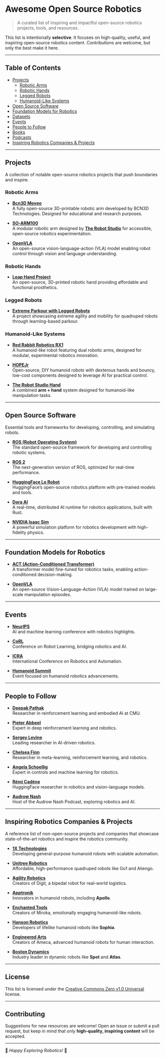 # Awesome Open Source Robotics
> A curated list of inspiring and impactful open-source robotics projects, tools, and resources.

This list is intentionally **selective**. It focuses on high-quality, useful, and inspiring open-source robotics content. Contributions are welcome, but only the best make it here.

---

## Table of Contents
- [Projects](#projects)
  - [Robotic Arms](#robotic-arms)
  - [Robotic Hands](#robotic-hands)
  - [Legged Robots](#legged-robots)
  - [Humanoid-Like Systems](#humanoid-like-systems)
- [Open Source Software](#open-source-software)
- [Foundation Models for Robotics](#foundation-models-for-robotics)
- [Datasets](#datasets)
- [Events](#events)
- [People to Follow](#people-to-follow)
- [Books](#books)
- [Podcasts](#podcasts)
- [Inspiring Robotics Companies & Projects](#inspiring-robotics-companies--projects)

---

## Projects
A collection of notable open-source robotics projects that push boundaries and inspire.

### Robotic Arms
- **[Bcn3D Moveo](https://github.com/BCN3D/BCN3D-Moveo)**  
  A fully open-source 3D-printable robotic arm developed by BCN3D Technologies. Designed for educational and research purposes.

- **[SO-ARM100](https://github.com/TheRobotStudio/SO-ARM100)**  
  A modular robotic arm designed by **[The Robot Studio](https://www.therobotstudio.com/)** for accessible, open-source robotics experimentation.

- **[OpenVLA](https://openvla.github.io/)**  
  An open-source vision-language-action (VLA) model enabling robot control through vision and language understanding.

### Robotic Hands
- **[Leap Hand Project](https://leaphand.com/)**  
  An open-source, 3D-printed robotic hand providing affordable and functional prosthetics.

### Legged Robots
- **[Extreme Parkour with Legged Robots](https://extreme-parkour.github.io/)**  
  A project showcasing extreme agility and mobility for quadruped robots through learning-based parkour.

### Humanoid-Like Systems
- **[Red Rabbit Robotics RX1](https://github.com/Red-Rabbit-Robotics/rx1)**  
  A humanoid-like robot featuring dual robotic arms, designed for modular, experimental robotics innovation.

- **[HOPEJr](https://chat.whatsapp.com/HumZyAUoPps9EW8TwcGFkC)**  
  Open-source, DIY humanoid robots with dexterous hands and bouncy, low-cost components designed to leverage AI for practical control.

- **[The Robot Studio Hand](https://www.therobotstudio.com/)**  
  A combined **arm + hand** system designed for humanoid-like manipulation tasks.

---

## Open Source Software
Essential tools and frameworks for developing, controlling, and simulating robots.

- **[ROS (Robot Operating System)](https://www.ros.org/)**  
  The standard open-source framework for developing and controlling robotic systems.

- **[ROS 2](https://docs.ros.org/en/foxy/index.html)**  
  The next-generation version of ROS, optimized for real-time performance.

- **[HuggingFace Le Robot](https://huggingface.co/leobot)**  
  HuggingFace’s open-source robotics platform with pre-trained models and tools.

- **[Dora AI](https://dora-rs.ai/)**  
  A real-time, distributed AI runtime for robotics applications, built with Rust.

- **[NVIDIA Isaac Sim](https://developer.nvidia.com/isaac-sim)**  
  A powerful simulation platform for robotics development with high-fidelity physics.

---

## Foundation Models for Robotics
- **[ACT (Action-Conditioned Transformer)](https://huggingface.co/leobot/so-100)**  
  A transformer model fine-tuned for robotics tasks, enabling action-conditioned decision-making.

- **[OpenVLA](https://openvla.github.io/)**  
  An open-source Vision-Language-Action (VLA) model trained on large-scale manipulation episodes.

---

## Events
- **[NeurIPS](https://nips.cc/)**  
  AI and machine learning conference with robotics highlights.

- **[CoRL](https://www.robot-learning.org/)**  
  Conference on Robot Learning, bridging robotics and AI.

- **[ICRA](https://www.ieee-icra.org/)**  
  International Conference on Robotics and Automation.

- **[Humanoid Summit](https://humanoidsummit.com/)**  
  Event focused on humanoid robotics advancements.

---

## People to Follow
- **[Deepak Pathak](https://pathak22.github.io/)**  
  Researcher in reinforcement learning and embodied AI at CMU.

- **[Pieter Abbeel](https://people.eecs.berkeley.edu/~pabbeel/)**  
  Expert in deep reinforcement learning and robotics.

- **[Sergey Levine](https://people.eecs.berkeley.edu/~svlevine/)**  
  Leading researcher in AI-driven robotics.

- **[Chelsea Finn](https://ai.stanford.edu/~cbfinn/)**  
  Researcher in meta-learning, reinforcement learning, and robotics.

- **[Angela Schoellig](https://www.dynsyslab.org/prof-angela-schoellig/)**  
  Expert in controls and machine learning for robotics.

- **[Rémi Cadène](https://twitter.com/remicadene)**  
  HuggingFace researcher in robotics and vision-language models.

- **[Audrow Nash](https://twitter.com/audrow)**  
  Host of the Audrow Nash Podcast, exploring robotics and AI.

---

## Inspiring Robotics Companies & Projects
A reference list of non-open-source projects and companies that showcase state-of-the-art robotics and inspire the robotics community.

- **[1X Technologies](https://1x.tech/)**  
   Developing general-purpose humanoid robots with scalable automation.

- **[Unitree Robotics](https://www.unitree.com/)**  
   Affordable, high-performance quadruped robots like Go1 and Aliengo.

- **[Agility Robotics](https://agilityrobotics.com/)**  
   Creators of Digit, a bipedal robot for real-world logistics.

- **[Apptronik](https://apptronik.com/)**  
   Innovators in humanoid robots, including **Apollo**.

- **[Enchanted Tools](https://enchanted.tools/)**  
   Creators of Miroka, emotionally engaging humanoid-like robots.

- **[Hanson Robotics](https://hansonrobotics.com/)**  
   Developers of lifelike humanoid robots like **Sophia**.

- **[Engineered Arts](https://engineeredarts.co.uk/)**  
   Creators of Ameca, advanced humanoid robots for human interaction.

- **[Boston Dynamics](https://www.bostondynamics.com/)**  
   Industry leader in dynamic robots like **Spot** and **Atlas**.

---

## License
This list is licensed under the [Creative Commons Zero v1.0 Universal](https://creativecommons.org/publicdomain/zero/1.0/) license.

---

## Contributing
Suggestions for new resources are welcome! Open an issue or submit a pull request, but keep in mind that only **high-quality, inspiring content** will be accepted.

---

🚀 *Happy Exploring Robotics!* 🚀
